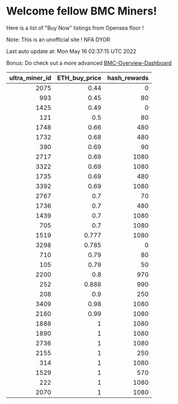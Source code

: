 # Welcome fellow BMC Miners!
Here is a list of "Buy Now" listings from Opensea floor !

Note: This is an unofficial site ! NFA DYOR

Last auto update at: Mon May 16 02:37:15 UTC 2022

Bonus: Do check out a more advanced [BMC-Overview-Dashboard](https://dune.com/defifunk/BMC-Overview-Dashboard)


|   ultra_miner_id |   ETH_buy_price |   hash_rewards |
|-----------------:|----------------:|---------------:|
|             2075 |           0.44  |              0 |
|              993 |           0.45  |             80 |
|             1425 |           0.49  |              0 |
|              121 |           0.5   |             80 |
|             1748 |           0.66  |            480 |
|             1732 |           0.68  |            480 |
|              390 |           0.69  |             90 |
|             2717 |           0.69  |           1080 |
|             3322 |           0.69  |           1080 |
|             1735 |           0.69  |            480 |
|             3392 |           0.69  |           1080 |
|             2767 |           0.7   |             70 |
|             1736 |           0.7   |            480 |
|             1439 |           0.7   |           1080 |
|              705 |           0.7   |           1080 |
|             1519 |           0.777 |           1080 |
|             3298 |           0.785 |              0 |
|              710 |           0.79  |             80 |
|              105 |           0.79  |             50 |
|             2200 |           0.8   |            970 |
|              252 |           0.888 |            990 |
|              208 |           0.9   |            250 |
|             3409 |           0.98  |           1080 |
|             2160 |           0.99  |           1080 |
|             1888 |           1     |           1080 |
|             1890 |           1     |           1080 |
|             2736 |           1     |           1080 |
|             2155 |           1     |            250 |
|              314 |           1     |           1080 |
|             1529 |           1     |            570 |
|              222 |           1     |           1080 |
|             2070 |           1     |           1080 |